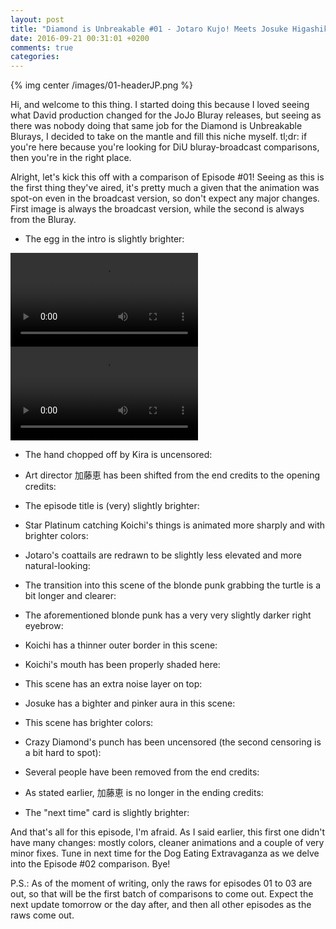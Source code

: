 ```yaml
---
layout: post
title: "Diamond is Unbreakable #01 - Jotaro Kujo! Meets Josuke Higashikata"
date: 2016-09-21 00:31:01 +0200
comments: true
categories: 
---
```

{% img center /images/01-headerJP.png %}
<!-- more -->
Hi, and welcome to this thing.
I started doing this because I loved seeing what David production changed for the JoJo Bluray releases, but seeing as there was nobody doing that same job for the Diamond is Unbreakable Blurays, I decided to take on the mantle and fill this niche myself.
tl;dr: if you're here because you're looking for DiU bluray-broadcast comparisons, then you're in the right place.

Alright, let's kick this off with a comparison of Episode #01!
Seeing as this is the first thing they've aired, it's pretty much a given that the animation was spot-on even in the broadcast version, so don't expect any major changes.
First image is always the broadcast version, while the second is always from the Bluray.

- The egg in the intro is slightly brighter:

<video nocontrols autoplay loop preload='auto'>
  <source src='https://my.mixtape.moe/mhtcnq.webm' type='video/webm; codecs="vp8, vorbis"'>
</video>
<video nocontrols autoplay loop preload='auto'>
  <source src='https://my.mixtape.moe/ktpuhq.webm' type='video/webm; codecs="vp8, vorbis"'>
</video>

- The hand chopped off by Kira is uncensored:

- Art director 加藤恵 has been shifted from the end credits to the opening credits:

- The episode title is (very) slightly brighter:

- Star Platinum catching Koichi's things is animated more sharply and with brighter colors:

- Jotaro's coattails are redrawn to be slightly less elevated and more natural-looking:

- The transition into this scene of the blonde punk grabbing the turtle is a bit longer and clearer:

- The aforementioned blonde punk has a very very slightly darker right eyebrow:

- Koichi has a thinner outer border in this scene:

- Koichi's mouth has been properly shaded here:

- This scene has an extra noise layer on top:

- Josuke has a bighter and pinker aura in this scene:

- This scene has brighter colors:

- Crazy Diamond's punch has been uncensored (the second censoring is a bit hard to spot):

- Several people have been removed from the end credits:

- As stated earlier, 加藤恵 is no longer in the ending credits:

- The "next time" card is slightly brighter:

And that's all for this episode, I'm afraid. As I said earlier, this first one didn't have many changes: mostly colors, cleaner animations and a couple of very minor fixes.
Tune in next time for the Dog Eating Extravaganza as we delve into the Episode #02 comparison.
Bye!

P.S.: As of the moment of writing, only the raws for episodes 01 to 03 are out, so that will be the first batch of comparisons to come out. Expect the next update tomorrow or the day after, and then all other episodes as the raws come out.
